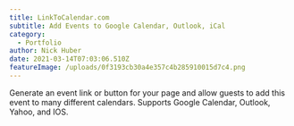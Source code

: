 ```yaml
---
title: LinkToCalendar.com
subtitle: Add Events to Google Calendar, Outlook, iCal
category:
  - Portfolio
author: Nick Huber
date: 2021-03-14T07:03:06.510Z
featureImage: /uploads/0f3193cb30a4e357c4b285910015d7c4.png
---
```

Generate an event link or button for your page and allow guests to add this event to many different calendars. Supports Google Calendar, Outlook, Yahoo, and IOS.